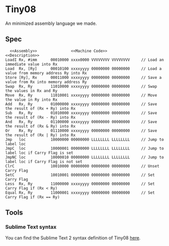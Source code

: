 Tiny08
================

An minimized assembly language we made.

Spec
---------------

```
  <<Assembly>>		         <<Machine Code>>				        <<Description>>
LoadI Rx, #imm		00010000 xxxx0000 VVVVVVVV VVVVVVVV		// Load an immediate value into Rx
Load  Rx, [Ry]		00010100 xxxxyyyy 00000000 00000000		// Load a value from memory address Ry into Rx
Store [Ry], Rx		00011000 xxxxyyyy 00000000 00000000		// Save a value from Rx into memory address Ry
Swap  Rx, Ry		11010000 xxxxyyyy 00000000 00000000		// Swap the values in Rx and Ry
Move  Rx, Ry		11010001 xxxxyyyy 00000000 00000000		// Move the value in Ry into Rx
Add   Rx, Ry		01000000 xxxxyyyy 00000000 00000000		// Save the result of (Rx + Ry) into Rx
Sub   Rx, Ry		01010000 xxxxyyyy 00000000 00000000		// Save the result of (Rx - Ry) into Rx
And   Rx, Ry		01100000 xxxxyyyy 00000000 00000000		// Save the result of (Rx & Ry) into Rx
Or    Rx, Ry		01110000 xxxxyyyy 00000000 00000000		// Save the result of (Rx | Ry) into Rx
Jmp   loc			10000000 00000000 LLLLLLLL LLLLLLLL		// Jump to label loc
JmpC  loc			10000001 00000000 LLLLLLLL LLLLLLLL		// Jump to label loc if Carry Flag is set
JmpNC loc			10000010 00000000 LLLLLLLL LLLLLLLL		// Jump to label loc if Carry Flag is not set
ClrC				10010000 00000000 00000000 00000000		// Unset Carry Flag
SetC				10010001 00000000 00000000 00000000		// Set Carry Flag
Less  Rx, Ry		11000000 xxxxyyyy 00000000 00000000		// Set Carry Flag if (Rx < Ry)
Equal Rx, Ry		11000001 xxxxyyyy 00000000 00000000		// Set Carry Flag if (Rx == Ry)

```


Tools
---------------

### Sublime Text syntax

You can find the Sublime Text 2 syntax definition of Tiny08 [here](https://github.com/raincole/sublime-tiny08).
